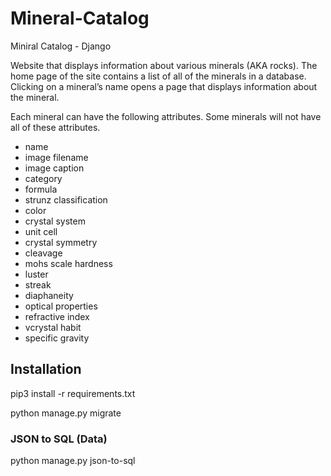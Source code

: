 # Mineral-Catalog
Miniral Catalog - Django

Website that displays information about various minerals (AKA rocks). The home page of the site contains a list of all of the minerals in a database. Clicking on a mineral’s name opens a page that displays information about the mineral.

Each mineral can have the following attributes. Some minerals will not have all of these attributes.

* name
* image filename
* image caption
* category
* formula
* strunz classification
* color
* crystal system
* unit cell
* crystal symmetry
* cleavage
* mohs scale hardness
* luster
* streak
* diaphaneity
* optical properties
* refractive index
* vcrystal habit
* specific gravity

## Installation

pip3 install -r requirements.txt

python manage.py migrate

### JSON to SQL (Data)
python manage.py json-to-sql

